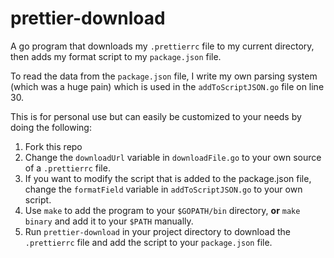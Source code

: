 # prettier-download
A go program that downloads my `.prettierrc` file to my current directory, then adds my format script to my `package.json` file. 

To read the data from the `package.json` file, I write my own parsing system (which was a huge pain) which is used in the `addToScriptJSON.go` file on line 30.

This is for personal use but can easily be customized to your needs by doing the following:

1. Fork this repo
2. Change the `downloadUrl` variable in `downloadFile.go` to your own source of a `.prettierrc` file.
3. If you want to modify the script that is added to the package.json file, change the `formatField` variable in `addToScriptJSON.go` to your own script.
4. Use `make` to add the program to your `$GOPATH/bin` directory, **or**  `make binary` and add it to your `$PATH` manually.
5. Run `prettier-download` in your project directory to download the `.prettierrc` file and add the script to your `package.json` file.